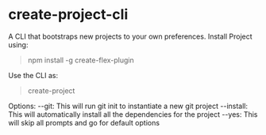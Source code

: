 # create-project-cli
 A CLI that bootstraps new projects to your own preferences.
 Install Project using:
 >npm install -g create-flex-plugin
 
 Use the CLI as:
 > create-project 
 
 Options:
--git: This will run git init to instantiate a new git project
--install: This will automatically install all the dependencies for the project
--yes: This will skip all prompts and go for default options
